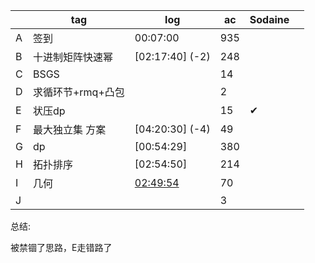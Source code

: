 |      | tag               | log                                                          | ac   | Sodaine |      |
| ---- | ----------------- | ------------------------------------------------------------ | ---- | ------- | ---- |
| A    | 签到              | 00:07:00                                                     | 935  |         |      |
| B    | 十进制矩阵快速幂  | [02:17:40] (-2)                                              | 248  |         |      |
| C    | BSGS              |                                                              | 14   |         |      |
| D    | 求循环节+rmq+凸包 |                                                              | 2    |         |      |
| E    | 状压dp            |                                                              | 15   | ✔       |      |
| F    | 最大独立集 方案   | [04:20:30] (-4)                                              | 49   |         |      |
| G    | dp                | [00:54:29]                                                   | 380  |         |      |
| H    | 拓扑排序          | [02:54:50]                                                   | 214  |         |      |
| I    | 几何              | [02:49:54](https://ac.nowcoder.com/acm/contest/view-submission?submissionId=40997617) | 70   |         |      |
| J    |                   |                                                              | 3    |         |      |



总结:

被禁锢了思路，E走错路了
